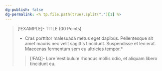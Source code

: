 ```yaml
---
dg-publish: false
dg-permalink: <% tp.file.path(true).split(".")[1] %>
---
```

> [!EXAMPLE]- TITLE (00 Points)
> * Cras porttitor malesuada metus eget dapibus. Pellentesque sit amet mauris nec velit sagittis tincidunt. Suspendisse et leo erat. Maecenas fermentum sem eu ultricies tempor.*
> > [!FAQ]- Lore
> > Vestibulum rhoncus mollis odio, et aliquam libero tincidunt eu. 
